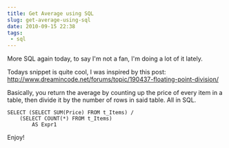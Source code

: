 ---title: Get Average using SQLslug: get-average-using-sqldate: 2010-09-15 22:38tags:  - sql---More SQL again today, to say I'm not a fan, I'm doing a lot of it lately.

Todays snippet is quite cool, I was inspired by this post:
http://www.dreamincode.net/forums/topic/190437-floating-point-division/

Basically, you return the average by counting up the price of every item in a table, then divide it by the number of rows in said table. All in SQL.

    SELECT (SELECT SUM(Price) FROM t_Items) /
        (SELECT COUNT(*) FROM t_Items)
            AS Expr1

Enjoy!